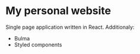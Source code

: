 # My personal website 
Single page application written in React.
Additionaly: 
- Bulma
- Styled components